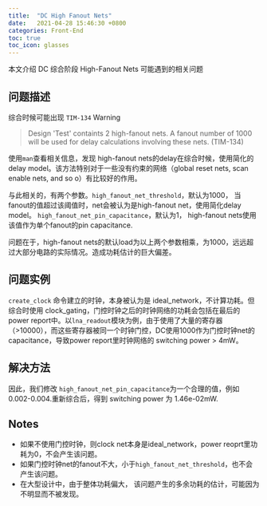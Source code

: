 ```yaml
---
title:  "DC High Fanout Nets"
date:   2021-04-28 15:46:30 +0800
categories: Front-End
toc: true
toc_icon: glasses
---
```


本文介绍 DC 综合阶段 High-Fanout Nets 可能遇到的相关问题

## 问题描述

综合时候可能出现 `TIM-134` Warning

> Design 'Test' containts 2 high-fanout nets. A fanout number of 1000 will be used for delay calculations involving these nets. (TIM-134)

使用`man`查看相关信息，发现 high-fanout nets的delay在综合时候，使用简化的delay model。该方法特别对于一些没有约束的网络（global reset nets, scan enable nets, and so o）有比较好的作用。

与此相关的，有两个参数。`high_fanout_net_threshold`，默认为1000， 当fanout的值超过该阈值时，net会被认为是high-fanout net，使用简化delay model。 `high_fanout_net_pin_capacitance`，默认为1， high-fanout nets使用该值作为单个fanout的pin capacitance.

问题在于，high-fanout nets的默认load为以上两个参数相乘，为1000，远远超过大部分电路的实际情况。造成功耗估计的巨大偏差。

## 问题实例

`create_clock` 命令建立的时钟，本身被认为是 ideal_network，不计算功耗。但综合时使用 clock_gating，门控时钟之后的时钟网络的功耗会包括在最后的power report中。以`lna_readout`模块为例，由于使用了大量的寄存器（>10000），而这些寄存器被同一个时钟门控，DC使用1000作为门控时钟net的capacitance，导致power report里时钟网络的 switching power > 4mW。

## 解决方法

因此，我们修改 `high_fanout_net_pin_capacitance`为一个合理的值，例如 0.002-0.004.重新综合后，得到 switching power 为 1.46e-02mW.

## Notes

- 如果不使用门控时钟，则clock net本身是ideal_network，power reoprt里功耗为0，不会产生该问题。
- 如果门控时钟net的fanout不大，小于`high_fanout_net_threshold`，也不会产生该问题。
- 在大型设计中，由于整体功耗偏大， 该问题产生的多余功耗的估计，可能因为不明显而不被发现。
